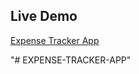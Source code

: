 ## Live Demo
[Expense Tracker App](https://expense-tracker-app-1-86ze.vercel.app)

"# EXPENSE-TRACKER-APP" 
